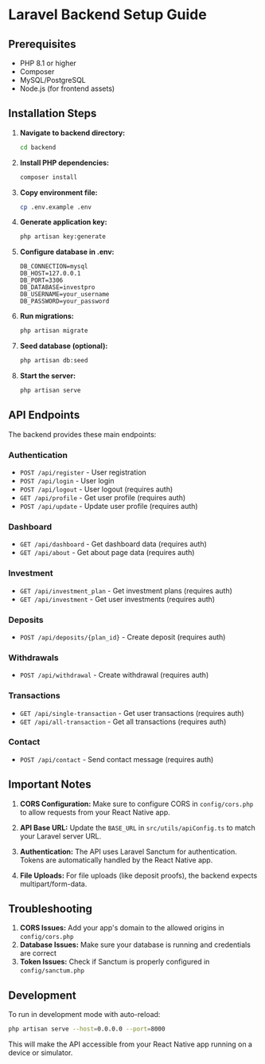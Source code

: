 # Laravel Backend Setup Guide

## Prerequisites
- PHP 8.1 or higher
- Composer
- MySQL/PostgreSQL
- Node.js (for frontend assets)

## Installation Steps

1. **Navigate to backend directory:**
   ```bash
   cd backend
   ```

2. **Install PHP dependencies:**
   ```bash
   composer install
   ```

3. **Copy environment file:**
   ```bash
   cp .env.example .env
   ```

4. **Generate application key:**
   ```bash
   php artisan key:generate
   ```

5. **Configure database in .env:**
   ```env
   DB_CONNECTION=mysql
   DB_HOST=127.0.0.1
   DB_PORT=3306
   DB_DATABASE=investpro
   DB_USERNAME=your_username
   DB_PASSWORD=your_password
   ```

6. **Run migrations:**
   ```bash
   php artisan migrate
   ```

7. **Seed database (optional):**
   ```bash
   php artisan db:seed
   ```

8. **Start the server:**
   ```bash
   php artisan serve
   ```

## API Endpoints

The backend provides these main endpoints:

### Authentication
- `POST /api/register` - User registration
- `POST /api/login` - User login
- `POST /api/logout` - User logout (requires auth)
- `GET /api/profile` - Get user profile (requires auth)
- `POST /api/update` - Update user profile (requires auth)

### Dashboard
- `GET /api/dashboard` - Get dashboard data (requires auth)
- `GET /api/about` - Get about page data (requires auth)

### Investment
- `GET /api/investment_plan` - Get investment plans (requires auth)
- `GET /api/investment` - Get user investments (requires auth)

### Deposits
- `POST /api/deposits/{plan_id}` - Create deposit (requires auth)

### Withdrawals
- `POST /api/withdrawal` - Create withdrawal (requires auth)

### Transactions
- `GET /api/single-transaction` - Get user transactions (requires auth)
- `GET /api/all-transaction` - Get all transactions (requires auth)

### Contact
- `POST /api/contact` - Send contact message (requires auth)

## Important Notes

1. **CORS Configuration:** Make sure to configure CORS in `config/cors.php` to allow requests from your React Native app.

2. **API Base URL:** Update the `BASE_URL` in `src/utils/apiConfig.ts` to match your Laravel server URL.

3. **Authentication:** The API uses Laravel Sanctum for authentication. Tokens are automatically handled by the React Native app.

4. **File Uploads:** For file uploads (like deposit proofs), the backend expects multipart/form-data.

## Troubleshooting

1. **CORS Issues:** Add your app's domain to the allowed origins in `config/cors.php`
2. **Database Issues:** Make sure your database is running and credentials are correct
3. **Token Issues:** Check if Sanctum is properly configured in `config/sanctum.php`

## Development

To run in development mode with auto-reload:
```bash
php artisan serve --host=0.0.0.0 --port=8000
```

This will make the API accessible from your React Native app running on a device or simulator.
